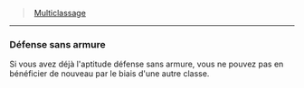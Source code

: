 ﻿> [Multiclassage](hd_multiclassing.md)

---

### Défense sans armure

Si vous avez déjà l'aptitude défense sans armure, vous ne pouvez pas en bénéficier de nouveau par le biais d'une autre classe.

